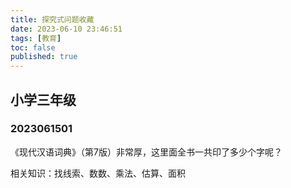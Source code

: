 ```yaml
---
title: 探究式问题收藏 
date: 2023-06-10 23:46:51
tags: [教育]
toc: false
published: true
---
```

## 小学三年级
### 2023061501
《现代汉语词典》（第7版）非常厚，这里面全书一共印了多少个字呢？

相关知识：找线索、数数、乘法、估算、面积




